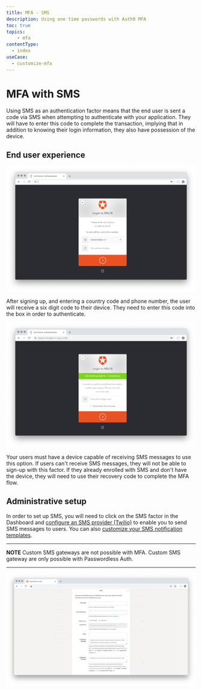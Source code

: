 ```yaml
---
title: MFA - SMS
description: Using one time passwords with Auth0 MFA
toc: true
topics:
    - mfa
contentType:
  - index
useCase:
  - customize-mfa
---
```

# MFA with SMS

Using SMS as an authentication factor means that the end user is sent a code via SMS when attempting to authenticate with your application. They will have to enter this code to complete the transaction, implying that in addition to knowing their login information, they also have possession of the device.

## End user experience

![SMS End User 1](/media/articles/multifactor-authentication/mfa-sms1.png)

After signing up, and entering a country code and phone number, the user will receive a six digit code to their device. They need to enter this code into the box in order to authenticate.

![SMS End User 2](/media/articles/multifactor-authentication/mfa-sms2.png)

Your users must have a device capable of receiving SMS messages to use this option. If users can't receive SMS messages, they will not be able to sign-up with this factor. If they already enrolled with SMS and don't have the device, they will need to use their recovery code to complete the MFA flow.

## Administrative setup

In order to set up SMS, you will need to click on the SMS factor in the Dashboard and [configure an SMS provider (Twilio)](/multifactor-authentication/twilio-configuration) to enable you to send SMS messages to users. You can also [customize your SMS notification templates](/multifactor-authentication/sms-templates).

---
**NOTE**
Custom SMS gateways are not possible with MFA. Custom SMS gateway are only possible with Passwordless Auth.

---

![MFA SMS Settings](/media/articles/multifactor-authentication/sms-settings.png)
